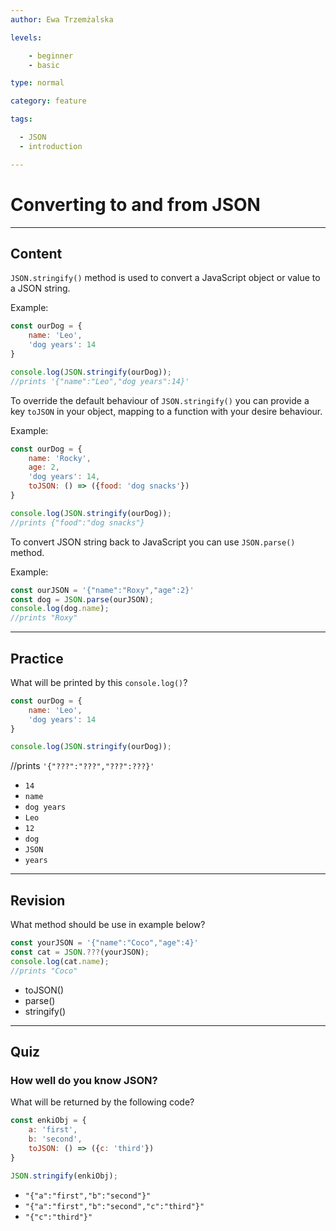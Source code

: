 ```yaml
---
author: Ewa Trzemżalska

levels:

    - beginner
    - basic

type: normal

category: feature

tags:

  - JSON
  - introduction

---
```

# Converting to and from JSON

---
## Content

`JSON.stringify()` method is used to convert a JavaScript object or value to a JSON string. 

Example:

```javascript
const ourDog = {
    name: 'Leo',
    'dog years': 14
}

console.log(JSON.stringify(ourDog));
//prints '{"name":"Leo","dog years":14}'
```


To override the default behaviour of `JSON.stringify()` you can provide a key `toJSON` in your object, mapping to a function with your desire behaviour.

Example:

```javascript
const ourDog = {
    name: 'Rocky',
    age: 2,
    'dog years': 14,
    toJSON: () => ({food: 'dog snacks'})
}

console.log(JSON.stringify(ourDog));
//prints {"food":"dog snacks"}
```

To convert JSON string back to JavaScript you can use `JSON.parse()` method.

Example:

```javascript
const ourJSON = '{"name":"Roxy","age":2}'
const dog = JSON.parse(ourJSON);
console.log(dog.name);
//prints "Roxy"
```
---
## Practice

What will be printed by this `console.log()`?

```javascript
const ourDog = {
    name: 'Leo',
    'dog years': 14
}

console.log(JSON.stringify(ourDog));
```
//prints `'{"???":"???","???":???}'`

* `14`
* `name`
* `dog years`
* `Leo`
* `12`
* `dog`
* `JSON`
* `years`

---
## Revision

What method should be use in example below?

```javascript
const yourJSON = '{"name":"Coco","age":4}'
const cat = JSON.???(yourJSON);
console.log(cat.name);
//prints "Coco"
```
* toJSON()
* parse()
* stringify()

---
## Quiz
### How well do you know JSON?

What will be returned by the following code?

```javascript
const enkiObj = {
    a: 'first',
    b: 'second',
    toJSON: () => ({c: 'third'})
}

JSON.stringify(enkiObj);
```

* `"{"a":"first","b":"second"}"`
* `"{"a":"first","b":"second","c":"third"}"`
* `"{"c":"third"}"`
